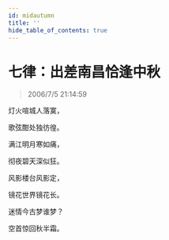 ```yaml
---
id: midautumn
title: ''
hide_table_of_contents: true
---
```


# 七律：出差南昌恰逢中秋

> 2006/7/5 21:14:59

<div style={{fontSize: 'xxx-large', fontWeight: 'normal', textAlign: 'center', lineHeight: '150%'}}>

灯火喧城人落寞，
 
歌弦酣处独彷徨。

满江明月寒如痛，
 
彻夜碧天深似狂。

风影楼台风影定，
 
镜花世界镜花长。

迷情今古梦谁梦？
 
空首惊回秋半霜。
</div>